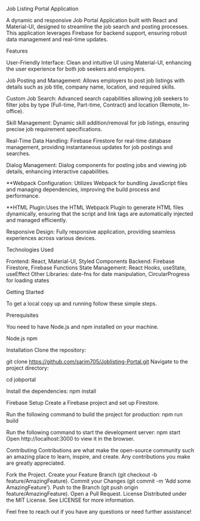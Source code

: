Job Listing Portal Application

A dynamic and responsive Job Portal Application built with React and Material-UI, designed to streamline the job search and posting processes. This application leverages Firebase for backend support, ensuring robust data management and real-time updates.


Features

User-Friendly Interface: Clean and intuitive UI using Material-UI, enhancing the user experience for both job seekers and employers.

Job Posting and Management: Allows employers to post job listings with details such as job title, company name, location, and required skills.

Custom Job Search: Advanced search capabilities allowing job seekers to filter jobs by type (Full-time, Part-time, Contract) and location (Remote, In-office).

Skill Management: Dynamic skill addition/removal for job listings, ensuring precise job requirement specifications.

Real-Time Data Handling: Firebase Firestore for real-time database management, providing instantaneous updates for job postings and searches.

Dialog Management: Dialog components for posting jobs and viewing job details, enhancing interactive capabilities.

**Webpack Configuration: Utilizes Webpack for bundling JavaScript files and managing dependencies, improving the build process and performance.

**HTML Plugin:Uses the HTML Webpack Plugin to generate HTML files dynamically, ensuring that the script and link tags are automatically injected and managed efficiently.
 
Responsive Design: Fully responsive application, providing seamless experiences across various devices.

Technologies Used

Frontend: React, Material-UI, Styled Components
Backend: Firebase Firestore, Firebase Functions
State Management: React Hooks, useState, useEffect
Other Libraries: date-fns for date manipulation, CircularProgress for loading states

Getting Started

To get a local copy up and running follow these simple steps.

Prerequisites

You need to have Node.js and npm installed on your machine.

Node.js
npm

Installation
Clone the repository:

git clone https://github.com/sarim705/Joblisting-Portal.git
Navigate to the project directory:

cd jobportal

Install the dependencies:
npm install

Firebase Setup
Create a Firebase project and set up Firestore.

Run the following command to build the project for production:
npm run build

Run the following command to start the development server:
npm start
Open http://localhost:3000 to view it in the browser.

Contributing
Contributions are what make the open-source community such an amazing place to learn, inspire, and create. Any contributions you make are greatly appreciated.

Fork the Project.
Create your Feature Branch (git checkout -b feature/AmazingFeature).
Commit your Changes (git commit -m 'Add some AmazingFeature').
Push to the Branch (git push origin feature/AmazingFeature).
Open a Pull Request.
License
Distributed under the MIT License. See LICENSE for more information.

Feel free to reach out if you have any questions or need further assistance!






